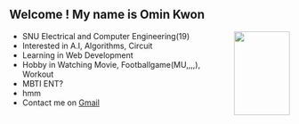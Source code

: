 
<p float='right'>

## Welcome ! My name is Omin Kwon


<image align='right' src=./thunder.jpeg width=100px height=150px/>
</p>

* SNU Electrical and Computer Engineering(19) <br>
* Interested in A.I, Algorithms, Circuit <br>
* Learning in Web Development <br>
* Hobby in Watching Movie, Footballgame(MU,,,,), Workout
* MBTI ENT?
* hmm
* Contact me on [Gmail](https://mail.google.com/mail/u/0/?fs=1&tf=cm&source=mailto&to=om0127@snu.ac.kr)




